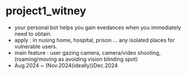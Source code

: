 # project1_witney
 - your personal bot helps you gain evedances when you immediately need to obtain.
 - apply : in nusing home, hospital, prison ... any isolated places for vulnerable users. 
 - main feature : user gazing camera, camera/video shooting, (roaming/moving as avoiding vision blinding spot)
 - Aug.2024 ~ (Nov.2024(ideally))Dec.2024
